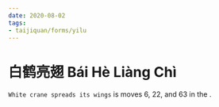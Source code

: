 ```yaml
---
date: 2020-08-02
tags:
- taijiquan/forms/yilu
---
```


# 白鹤亮翅 Bái Hè Liàng Chì

`White crane spreads its wings` is moves 6, 22, and 63 in the <yilu>.
